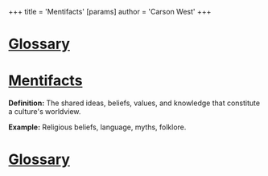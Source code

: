 +++
 title = 'Mentifacts'
[params]
	author = 'Carson West'
+++
# [Glossary](./../glossary/)

# [Mentifacts](./../mentifacts/) 
**Definition:** The shared ideas, beliefs, values, and knowledge that constitute a culture's worldview.

**Example:** Religious beliefs, language, myths, folklore.

# [Glossary](./../glossary/)
